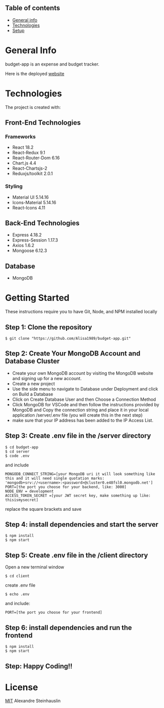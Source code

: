 ## Table of contents
* [General info](#general-info)
* [Technologies](#technologies)
* [Setup](#setup)

# General Info
  budget-app is an expense and budget tracker.
  
  Here is the deployed [website](https://budget-mern-7e102b331f36.herokuapp.com/)
 
# Technologies
 The project is created with:
## Front-End Technologies
### Frameworks
* React 18.2
* React-Redux 9.1
* React-Router-Dom 6.16
* Chart.js 4.4
* React-Chartsjs-2
* Reduxjs/toolkit 2.0.1

### Styling
* Material UI 5.14.16
* Icons-Material 5.14.16
* React-Icons 4.11

## Back-End Technologies
* Express 4.18.2
* Express-Session 1.17.3
* Axios 1.6.2
* Mongoose 6.12.3

## Database
* MongoDB

# Getting Started
These instructions require you to have Git, Node, and NPM installed locally
## Step 1: Clone the repository
```
$ git clone "https://github.com/Alisa1989/budget-app.git"
```
## Step 2: Create Your MongoDB Account and Database Cluster
- Create your own MongoDB account by visiting the MongoDB website and signing up for a new account.
- Create a new project
- Use the side menu to navigate to Database under Deployment and click on Build a Database
- Click on Create Database User and then Choose a Connection Method
- Click MongoDB for VSCode and then follow the instructions provided by MongoDB and Copy the connection string and place it in your local application /server/.env file (you will create this in the next step)
- make sure that your IP address has been added to the IP Access List.

## Step 3: Create .env file in the /server directory 
```
$ cd budget-app 
$ cd server
$ code .env
```
and include
```
MONGODB_CONNECT_STRING=[your MongoDB uri it will look something like this and it will need single quotation marks: 'mongodb+srv://<username>:<password>@cluster0.e48fsl0.mongodb.net']
PORT=[the port you choose for your backend, like: 3000]
NODE_ENV = development
ACCESS_TOKEN_SECRET =[your JWT secret key, make something up like: thisismysecret]
```
replace the square brackets and save
## Step 4: install dependencies and start the server
```
$ npm install
$ npm start
```

## Step 5: Create .env file in the /client directory
Open a new terminal window
```
$ cd client
```
create .env file
```
$ echo .env
```
and include:
```
PORT=[the port you choose for your frontend]
```

## Step 6: install dependencies and run the frontend 
```
$ npm install
$ npm start
```

## Step: Happy Coding!!

# License
[MIT](https://github.com/Alisa1989/Store64/blob/main/LICENSE) Alexandre Steinhauslin





